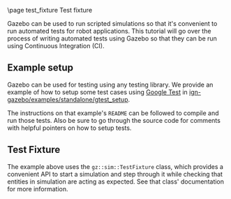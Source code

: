 \page test_fixture Test fixture

Gazebo can be used to run scripted simulations so that it's convenient
to run automated tests for robot applications. This tutorial will go over the
process of writing automated tests using Gazebo so that they can be run
using Continuous Integration (CI).

## Example setup

Gazebo can be used for testing using any testing library. We provide
an example of how to setup some test cases using
[Google Test](https://github.com/google/googletest) in
[ign-gazebo/examples/standalone/gtest_setup](https://github.com/gazebosim/gz-sim/tree/main/examples/standalone/gtest_setup).

The instructions on that example's `README` can be followed to compile and run
those tests. Also be sure to go through the source code for comments with
helpful pointers on how to setup tests.

## Test Fixture

The example above uses the `gz::sim::TestFixture` class, which provides
a convenient API to start a simulation and step through it while checking that
entities in simulation are acting as expected. See that class' documentation
for more information.

